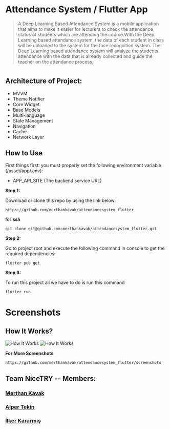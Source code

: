 # Attendance System / Flutter App
> A Deep Learning Based Attendance System is a mobile application that aims to make it easier for lecturers to check the attendance status of students which are attending the course.With the Deep Learning based attendance system, the data of each student in class will be uploaded to the system for the face recognition system. The Deep Learning based attendance system will analyze the students attendance with the data that is already collected and guide the teacher on the attendance process.
#

## Architecture of Project:

* MVVM
* Theme Notifier
* Core Widget
* Base Models
* Multi-language
* State Management
* Navigation
* Cache
* Network Layer

## How to Use 

First things first: you must properly set the following environment variable (/asset/app/.env):

- APP_API_SITE  (The backend service URL)

**Step 1:**

Download or clone this repo by using the link below:

```
https://github.com/merthankavak/attendancesystem_flutter
```

for **ssh** 

```
git clone git@github.com:merthankavak/attendancesystem_flutter.git
```

**Step 2:**

Go to project root and execute the following command in console to get the required dependencies: 

```
flutter pub get 
```
**Step 3:**

To run this project all we have to do is run this command

```
flutter run 
```

# Screenshots
## How It Works?
![How It Works](https://raw.githubusercontent.com/merthankavak/attendancesystem_flutter/master/screenshots/how1.png)
![How It Works](https://raw.githubusercontent.com/merthankavak/attendancesystem_flutter/master/screenshots/how2.png)

**For More Screenshots**
```
https://github.com/merthankavak/attendancesystem_flutter/screenshots
```

## Team NiceTRY -- Members:
### [Merthan **Kavak**](https://github.com/merthankavak)  
### [Alper **Tekin**](https://github.com/alpertknn)  
### [İlker **Kararmış**](https://github.com/Inventore0)  

